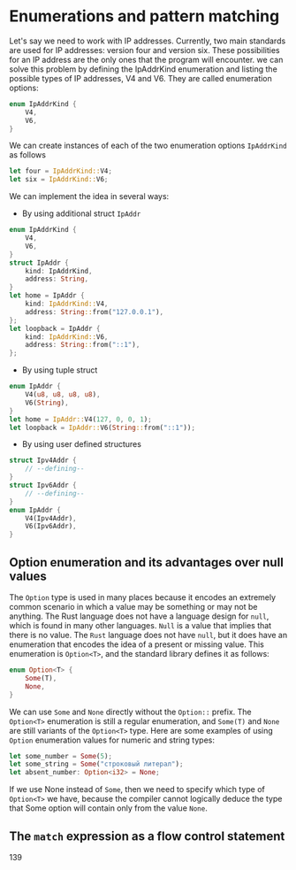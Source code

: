 # Enumerations and pattern matching
Let's say we need to work with IP addresses. Currently, two main standards are used for IP addresses: version four and version six. These possibilities for an IP address are the only ones that the program will encounter.
we can solve this problem by defining the IpAddrKind enumeration and listing the possible types of IP addresses, V4 and V6. They are called enumeration options:
```rust
enum IpAddrKind {
    V4,
    V6,
}
```
We can create instances of each of the two enumeration options `IpAddrKind` as follows
```rust
let four = IpAddrKind::V4;
let six = IpAddrKind::V6;
```
We can implement the idea in several ways:
- By using additional struct `IpAddr`
```rust
enum IpAddrKind {
    V4,
    V6,
}
struct IpAddr {
    kind: IpAddrKind,
    address: String,
}
let home = IpAddr {
    kind: IpAddrKind::V4,
    address: String::from("127.0.0.1"),
};
let loopback = IpAddr {
    kind: IpAddrKind::V6,
    address: String::from("::1"),
};
```
- By using tuple struct
```rust
enum IpAddr {
    V4(u8, u8, u8, u8),
    V6(String),
}
let home = IpAddr::V4(127, 0, 0, 1);
let loopback = IpAddr::V6(String::from("::1"));
```
- By using user defined structures
```rust
struct Ipv4Addr {
    // --defining--
}
struct Ipv6Addr {
    // --defining--
}
enum IpAddr {
    V4(Ipv4Addr),
    V6(Ipv6Addr),
}
```
## Option enumeration and its advantages over null values
The `Option` type is used in many places because it encodes an extremely common scenario in which a value may be something or may not be anything. The Rust language does not have a language design for `null`, which is found in many other languages. `Null` is a value that implies that there is no value.
The `Rust` language does not have `null`, but it does have an enumeration that encodes the idea of a present or missing value. This enumeration is `Option<T>`, and the standard library defines it as follows:
```rust
enum Option<T> {
    Some(T),
    None,
}
```
We can use `Some` and `None` directly without the `Option::` prefix. The `Option<T>` enumeration is still a regular enumeration, and `Some(T)` and `None` are still variants of the `Option<T>` type.
Here are some examples of using `Option` enumeration values for numeric and string types:
```rust
let some_number = Some(5);
let some_string = Some("строковый литерал");
let absent_number: Option<i32> = None;
```
If we use None instead of `Some`, then we need to specify which type of `Option<T>` we have, because the compiler cannot logically deduce the type that Some option will contain only from the value `None`.
## The `match` expression as a flow control statement
139